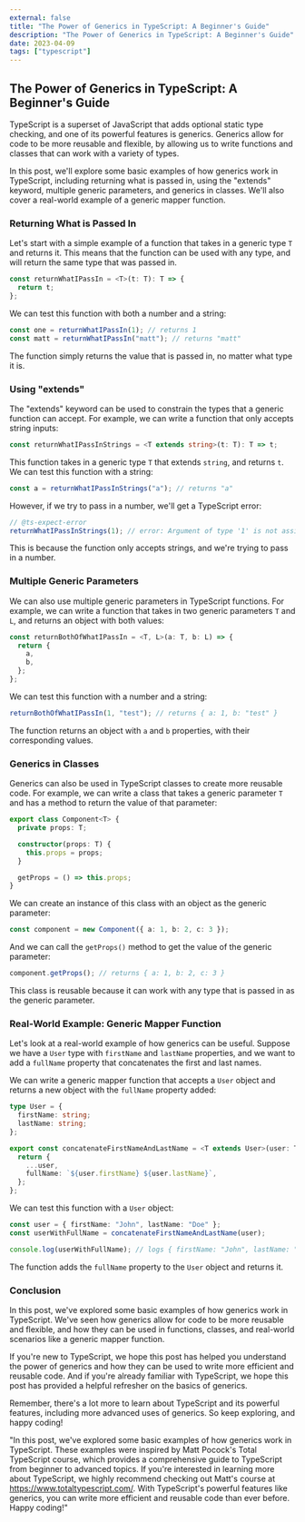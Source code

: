 ```yaml
---
external: false
title: "The Power of Generics in TypeScript: A Beginner's Guide"
description: "The Power of Generics in TypeScript: A Beginner's Guide"
date: 2023-04-09
tags: ["typescript"]
---
```


## The Power of Generics in TypeScript: A Beginner's Guide

TypeScript is a superset of JavaScript that adds optional static type checking, and one of its powerful features is generics. Generics allow for code to be more reusable and flexible, by allowing us to write functions and classes that can work with a variety of types.

In this post, we'll explore some basic examples of how generics work in TypeScript, including returning what is passed in, using the "extends" keyword, multiple generic parameters, and generics in classes. We'll also cover a real-world example of a generic mapper function.

### Returning What is Passed In

Let's start with a simple example of a function that takes in a generic type `T` and returns it. This means that the function can be used with any type, and will return the same type that was passed in.

```typescript
const returnWhatIPassIn = <T>(t: T): T => {
  return t;
};
```

We can test this function with both a number and a string:

```typescript
const one = returnWhatIPassIn(1); // returns 1
const matt = returnWhatIPassIn("matt"); // returns "matt"
```

The function simply returns the value that is passed in, no matter what type it is.

### Using "extends"

The "extends" keyword can be used to constrain the types that a generic function can accept. For example, we can write a function that only accepts string inputs:

```typescript
const returnWhatIPassInStrings = <T extends string>(t: T): T => t;
```

This function takes in a generic type `T` that extends `string`, and returns `t`. We can test this function with a string:

```typescript
const a = returnWhatIPassInStrings("a"); // returns "a"
```

However, if we try to pass in a number, we'll get a TypeScript error:

```typescript
// @ts-expect-error
returnWhatIPassInStrings(1); // error: Argument of type '1' is not assignable to parameter of type 'string'.
```

This is because the function only accepts strings, and we're trying to pass in a number.

### Multiple Generic Parameters

We can also use multiple generic parameters in TypeScript functions. For example, we can write a function that takes in two generic parameters `T` and `L`, and returns an object with both values:

```typescript
const returnBothOfWhatIPassIn = <T, L>(a: T, b: L) => {
  return {
    a,
    b,
  };
};
```

We can test this function with a number and a string:

```typescript
returnBothOfWhatIPassIn(1, "test"); // returns { a: 1, b: "test" }
```

The function returns an object with `a` and `b` properties, with their corresponding values.

### Generics in Classes

Generics can also be used in TypeScript classes to create more reusable code. For example, we can write a class that takes a generic parameter `T` and has a method to return the value of that parameter:

```typescript
export class Component<T> {
  private props: T;

  constructor(props: T) {
    this.props = props;
  }

  getProps = () => this.props;
}
```

We can create an instance of this class with an object as the generic parameter:

```typescript
const component = new Component({ a: 1, b: 2, c: 3 });
```

And we can call the `getProps()` method to get the value of the generic parameter:

```typescript
component.getProps(); // returns { a: 1, b: 2, c: 3 }
```

This class is reusable because it can work with any type that is passed in as the generic parameter.

### Real-World Example: Generic Mapper Function

Let's look at a real-world example of how generics can be useful. Suppose we have a `User` type with `firstName` and `lastName` properties, and we want to add a `fullName` property that concatenates the first and last names.

We can write a generic mapper function that accepts a `User` object and returns a new object with the `fullName` property added:

```typescript
type User = {
  firstName: string;
  lastName: string;
};

export const concatenateFirstNameAndLastName = <T extends User>(user: T) => {
  return {
    ...user,
    fullName: `${user.firstName} ${user.lastName}`,
  };
};
```

We can test this function with a `User` object:

```typescript
const user = { firstName: "John", lastName: "Doe" };
const userWithFullName = concatenateFirstNameAndLastName(user);

console.log(userWithFullName); // logs { firstName: "John", lastName: "Doe", fullName: "John Doe" }
```

The function adds the `fullName` property to the `User` object and returns it.

### Conclusion

In this post, we've explored some basic examples of how generics work in TypeScript. We've seen how generics allow for code to be more reusable and flexible, and how they can be used in functions, classes, and real-world scenarios like a generic mapper function.

If you're new to TypeScript, we hope this post has helped you understand the power of generics and how they can be used to write more efficient and reusable code. And if you're already familiar with TypeScript, we hope this post has provided a helpful refresher on the basics of generics.

Remember, there's a lot more to learn about TypeScript and its powerful features, including more advanced uses of generics. So keep exploring, and happy coding!

"In this post, we've explored some basic examples of how generics work in TypeScript. These examples were inspired by Matt Pocock's Total TypeScript course, which provides a comprehensive guide to TypeScript from beginner to advanced topics. If you're interested in learning more about TypeScript, we highly recommend checking out Matt's course at https://www.totaltypescript.com/. With TypeScript's powerful features like generics, you can write more efficient and reusable code than ever before. Happy coding!"
